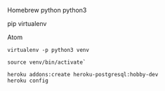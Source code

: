 Homebrew
python
python3

pip
virtualenv

Atom


```
virtualenv -p python3 venv
```

```
source venv/bin/activate`
```

```
heroku addons:create heroku-postgresql:hobby-dev
heroku config
```
